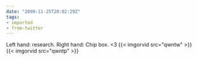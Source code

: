```yaml
---
date: "2009-11-25T20:02:29Z"
tags:
- imported
- from-twitter
---
```

Left hand: research. Right hand: Chip box. &lt;3 {{< imgorvid src="qwntw" >}} {{< imgorvid src="qwntp" >}}
